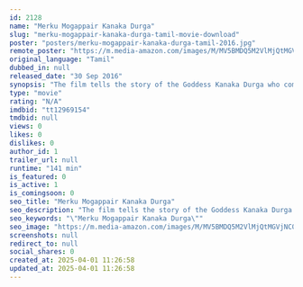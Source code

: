 ```yaml
---
id: 2128
name: "Merku Mogappair Kanaka Durga"
slug: "merku-mogappair-kanaka-durga-tamil-movie-download"
poster: "posters/merku-mogappair-kanaka-durga-tamil-2016.jpg"
remote_poster: "https://m.media-amazon.com/images/M/MV5BMDQ5M2VlMjQtMGVjNC00NTBjLWEwYTAtOGU3M2IxNDE1OWJhXkEyXkFqcGdeQXVyMTEzNzg0Mjkx._V1_SX300.jpg"
original_language: "Tamil"
dubbed_in: null
released_date: "30 Sep 2016"
synopsis: "The film tells the story of the Goddess Kanaka Durga who comes to earth to defeat evil and bring justice to the oppressed."
type: "movie"
rating: "N/A"
imdbid: "tt12969154"
tmdbid: null
views: 0
likes: 0
dislikes: 0
author_id: 1
trailer_url: null
runtime: "141 min"
is_featured: 0
is_active: 1
is_comingsoon: 0
seo_title: "Merku Mogappair Kanaka Durga"
seo_description: "The film tells the story of the Goddess Kanaka Durga who comes to earth to defeat evil and bring justice to the oppressed."
seo_keywords: "\"Merku Mogappair Kanaka Durga\""
seo_image: "https://m.media-amazon.com/images/M/MV5BMDQ5M2VlMjQtMGVjNC00NTBjLWEwYTAtOGU3M2IxNDE1OWJhXkEyXkFqcGdeQXVyMTEzNzg0Mjkx._V1_SX300.jpg"
screenshots: null
redirect_to: null
social_shares: 0
created_at: 2025-04-01 11:26:58
updated_at: 2025-04-01 11:26:58
---
```


